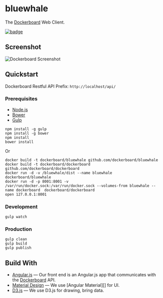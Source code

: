 
# bluewhale

The [Dockerboard][] Web Client.

[![badge](http://dockeri.co/image/dockerboard/bluewhale)](https://registry.hub.docker.com/u/dockerboard/bluewhare/)


## Screenshot

![Dockerboard Screenshot](https://github.com/dockerboard/bluewhale/blob/master/screenshots/dockerboard.gif?raw=true)

## Quickstart

Dockerboard Restful API Prefix: `http://localhost/api/`

### Prerequisites

* [Node.js][]
* [Bower][]
* [Gulp][]

```
npm install -g gulp
npm install -g bower
npm install
bower install
```

Or

```
docker build -t dockerboard/bluewhale github.com/dockerboard/bluewhale
docker build -t dockerboard/dockerboard github.com/dockerboard/dockerboard
docker run -d -v /bluewhale/dist --name bluewhale dockerboard/bluewhale
docker run -d -p 8001:8001 -v /var/run/docker.sock:/var/run/docker.sock --volumes-from bluewhale --name dockerboard  dockerboard/dockerboard
open 127.0.0.1:8001
```

### Development

```
gulp watch
```

### Production

```
gulp clean
gulp build
gulp publish
```


## Build With

- [Angular.js][] &mdash; Our front end is an Angular.js app that communicates with the [Dockerboard][] API.
- [Material Design][] &mdash; We use [Angular Material][] for UI.
- [D3.js][] &mdash; We use D3.js for drawing, bring data.


[Dockerboard]: https://github.com/dockerboard/dockerboard
[Node.js]: https://nodejs.org
[Gulp]: http://gulpjs.com
[Bower]: http://bower.io
[Angular.js]: https://www.angularjs.org/
[D3.js]: http://d3js.org/
[Material Design]: https://material.angularjs.org/
